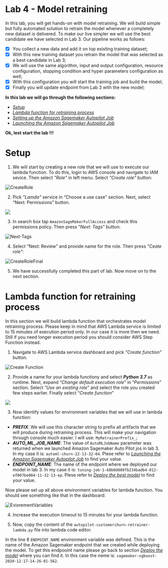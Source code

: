 # Lab 4 - Model retraining

In this lab, you will get hands-on with model retraining. We will build simple but fully automated solution to retrain the model whenever a completely new dataset is delivered. To make our live simpler we will use the best candidate we have selected in Lab 3. Our pipeline works as follows:

- [x] You collect a new data and add it on top existing training dataset;
- [x] With this new training dataset you retrain the model that was selected as a best candidate in Lab 3;
- [x] We will use the same algorithm, input and output configuration, resource configuration, stopping condition and hyper parameters configuration as well;
- [x] With this configuration you will start the training job and build the model;
- [x] Finally you will update endpoint from Lab 3 with the new model;  
  
**In this lab we will go through the following sections:**

- [_Setup_](https://github.com/pawelmoniewski/AmazonSagemakerWorkshop/blob/main/Lab%204/README.md#setup)
- [_Lambda function for retraining process_](https://github.com/pawelmoniewski/AmazonSagemakerWorkshop/blob/main/Lab%204/README.md#lambda-function-for-retraining-process)
- [_Setting up the Amazon Sagemaker Autopilot Job_](https://github.com/pawelmoniewski/AmazonSagemakerWorkshop/blob/main/Lab%203/README.md#setting-up-the-amazon-sagemaker-autopilot-job)
- [_Launching the Amazon Sagemaker Autopilot Job_](https://github.com/pawelmoniewski/AmazonSagemakerWorkshop/blob/main/Lab%203/README.md#launching-the-amazon-sagemaker-autopilot-job)


**Ok, lest start the lab !!!**

# Setup

1. We will start by creating a new role that we will use to execute our lambda function. To do this, login to AWS console and navigate to IAM sevice. Then select _"Role"_ in left menu. Select _"Create role"_ button:  
  
![CreateRole](https://user-images.githubusercontent.com/36265995/103634459-60c92780-4f47-11eb-8e03-218bedaf60b1.png)
    
  
2. Pick _"Lamda"_ service in “Choose a use case” section. Next, select “Next: Permissions” button.  
  
  ![](https://user-images.githubusercontent.com/36265995/102612322-cee0b280-4130-11eb-9557-b58c668c86d6.png)
  
  
3. In search box tap `AmazonSageMakerFullAccess` and check this permissions policy. Then press _"Next: Tags"_ button:
  
  
![Next-Tags](https://user-images.githubusercontent.com/36265995/103635487-ded9fe00-4f48-11eb-9f22-563091066228.png)  
  
  
4.  Select “Next: Review” and provide name for the role. Then press _"Ceate role"_:
  
  
  ![CreateRoleFinal](https://user-images.githubusercontent.com/36265995/103635875-73446080-4f49-11eb-8ee8-f555f755fa03.png)
  
5. We have successfully completed this part of lab. Now move on to the next section.


# Lambda function for retraining process

In this section we will build lambda function that orchestrates model retraining process. Please keep in mind that AWS Lambda service is limited to 15 minutes of execution period only. In our case it is more then we need. Still if you need longer execution period you should consider AWS Step Function instead.

1. Navigate to AWS Lambda service dashboard and pick _"Create function"_ button.  
  
  
![Create Function](https://user-images.githubusercontent.com/36265995/103642448-704e6d80-4f53-11eb-8bc6-b0e89de0cbd6.png)
  
  
2. Provide a name for your lambda functiony and select **_Python 3.7_** as runtime. Next, expand “_Change default execution role_” in “_Permissions_” section. Select “_Use an existing role_” and select the role you created few steps earlier. Finally select “_Create function_”

![](https://user-images.githubusercontent.com/36265995/102625458-d199d280-4145-11eb-96a4-638fb7756a18.png)
  
  
3. Now identify values for environment variables that we will use in lambda function:

- ___PREFIX___: We will use this character string to prefix all artifacts that we will produce during retraining process. This will make your navigation through console much easier. I will use: `MyRetrainerPrefix_`;
- ___AUTO_ML_JOB_NAME___: The value of `AutoMLJobName` parameter was returned when we launched Amazon Sagemaker Auto Pilot jos in lab 3. In my case it is: `automl-churn-22-13-32-04`. Plese refer to [_Launching the Amazon Sagemaker Autopilot Job_](https://github.com/pawelmoniewski/AmazonSagemakerWorkshop/blob/main/Lab%203/README.md#launching-the-amazon-sagemaker-autopilot-job) to find your value.
- ___ENDPOINT_NAME___: The name of the endpoint where we deployed our model in lab 3. In my case it is: `tuning-job-1-68b0d889fb234badb4-012-ef007be004-11-32-13-ep`. Plese refer to [_Deploy the best model_](https://github.com/pawelmoniewski/AmazonSagemakerWorkshop/blob/main/Lab%203/README.md#deploy-the-best-model) to find your value.
  
Now please set up all above environment variables for lambda function. You should see something like that in the dashboard:

![EviorementVariables](https://user-images.githubusercontent.com/36265995/103646687-5a907680-4f5a-11eb-90fb-056630939c29.png)

4. Increase the execution timeout to 15 minutes for your lambda function.

5. Now, copy the content of the `autopilot-customerchurn-retrainer-lambda.py` file into lambda code editor.

In the line 8 `ENDPOINT_NAME` environment variable was defined. This is the name of the Amazon Sagemaker endpoint that we created while deploying the model. To get this endpooint name please go back to section [_Deploy the model_](https://github.com/pawelmoniewski/AmazonSagemakerWorkshop/blob/main/Lab%201/README.md#deploy-the-model) where you can find it. In this case the neme is: `sagemaker-xgboost-2020-12-17-14-26-01-562`.
